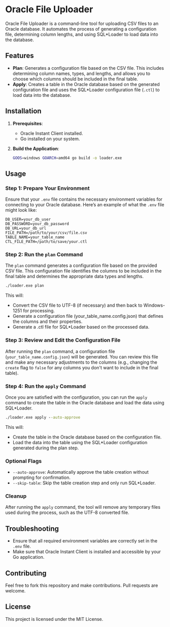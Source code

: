# Oracle File Uploader

Oracle File Uploader is a command-line tool for uploading CSV files to an Oracle database. It automates the process of generating a configuration file, determining column lengths, and using SQL*Loader to load data into the database.

## Features

- **Plan**: Generates a configuration file based on the CSV file. This includes determining column names, types, and lengths, and allows you to choose which columns should be included in the final table.
- **Apply**: Creates a table in the Oracle database based on the generated configuration file and uses the SQL*Loader configuration file (`.ctl`) to load data into the database.

## Installation

1. **Prerequisites**:
   - Oracle Instant Client installed.
   - Go installed on your system.

2. **Build the Application**:
   ```bash
   GOOS=windows GOARCH=amd64 go build -o loader.exe
   ```
   
## Usage

### Step 1: Prepare Your Environment

Ensure that your `.env` file contains the necessary environment variables for connecting to your Oracle database. Here’s an example of what the `.env` file might look like:

```env
DB_USER=your_db_user
DB_PASSWORD=your_db_password
DB_URL=your_db_url
FILE_PATH=/path/to/your/csv/file.csv
TABLE_NAME=your_table_name
CTL_FILE_PATH=/path/to/save/your.ctl
```

### Step 2: Run the `plan` Command

The `plan` command generates a configuration file based on the provided CSV file. This configuration file identifies the columns to be included in the final table and determines the appropriate data types and lengths.

```cmd
./loader.exe plan
```

This will:

- Convert the CSV file to UTF-8 (if necessary) and then back to Windows-1251 for processing.
- Generate a configuration file (your_table_name.config.json) that defines the columns and their properties.
- Generate a .ctl file for SQL*Loader based on the processed data.

### Step 3: Review and Edit the Configuration File

After running the `plan` command, a configuration file (`your_table_name.config.json`) will be generated. You can review this file and make any necessary adjustments to the columns (e.g., changing the `create` flag to `false` for any columns you don't want to include in the final table).

### Step 4: Run the `apply` Command

Once you are satisfied with the configuration, you can run the `apply` command to create the table in the Oracle database and load the data using SQL*Loader.

```cmd
./loader.exe apply --auto-approve
```
This will:
- Create the table in the Oracle database based on the configuration file.
- Load the data into the table using the SQL*Loader configuration generated during the plan step.

### Optional Flags

- `--auto-approve`: Automatically approve the table creation without prompting for confirmation.
- `--skip-table`: Skip the table creation step and only run SQL*Loader.

### Cleanup

After running the `apply` command, the tool will remove any temporary files used during the process, such as the UTF-8 converted file.

## Troubleshooting

- Ensure that all required environment variables are correctly set in the `.env` file.
- Make sure that Oracle Instant Client is installed and accessible by your Go application.

## Contributing

Feel free to fork this repository and make contributions. Pull requests are welcome.

## License

This project is licensed under the MIT License.
